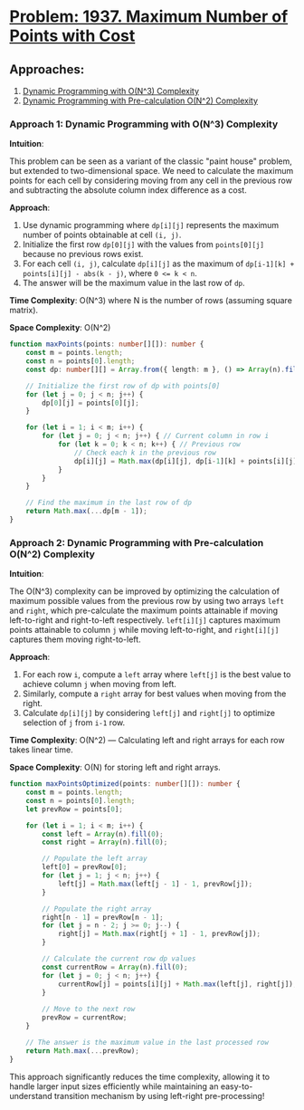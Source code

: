 # [Problem: 1937. Maximum Number of Points with Cost](https://leetcode.com/problems/maximum-number-of-points-with-cost/)

## Approaches:
1. [Dynamic Programming with O(N^3) Complexity](#approach-1)
2. [Dynamic Programming with Pre-calculation O(N^2) Complexity](#approach-2)

### Approach 1: Dynamic Programming with O(N^3) Complexity

**Intuition**:

This problem can be seen as a variant of the classic "paint house" problem, but extended to two-dimensional space. We need to calculate the maximum points for each cell by considering moving from any cell in the previous row and subtracting the absolute column index difference as a cost.

**Approach**:

1. Use dynamic programming where `dp[i][j]` represents the maximum number of points obtainable at cell `(i, j)`.
2. Initialize the first row `dp[0][j]` with the values from `points[0][j]` because no previous rows exist.
3. For each cell `(i, j)`, calculate `dp[i][j]` as the maximum of `dp[i-1][k] + points[i][j] - abs(k - j)`, where `0 <= k < n`.
4. The answer will be the maximum value in the last row of `dp`.

**Time Complexity**: O(N^3) where N is the number of rows (assuming square matrix).

**Space Complexity**: O(N^2)

```typescript
function maxPoints(points: number[][]): number {
    const m = points.length;
    const n = points[0].length;
    const dp: number[][] = Array.from({ length: m }, () => Array(n).fill(0));

    // Initialize the first row of dp with points[0]
    for (let j = 0; j < n; j++) {
        dp[0][j] = points[0][j];
    }

    for (let i = 1; i < m; i++) {
        for (let j = 0; j < n; j++) { // Current column in row i
            for (let k = 0; k < n; k++) { // Previous row
                // Check each k in the previous row
                dp[i][j] = Math.max(dp[i][j], dp[i-1][k] + points[i][j] - Math.abs(k - j));
            }
        }
    }

    // Find the maximum in the last row of dp
    return Math.max(...dp[m - 1]);
}
```

### Approach 2: Dynamic Programming with Pre-calculation O(N^2) Complexity

**Intuition**:

The O(N^3) complexity can be improved by optimizing the calculation of maximum possible values from the previous row by using two arrays `left` and `right`, which pre-calculate the maximum points attainable if moving left-to-right and right-to-left respectively. `left[i][j]` captures maximum points attainable to column `j` while moving left-to-right, and `right[i][j]` captures them moving right-to-left.

**Approach**:

1. For each row `i`, compute a `left` array where `left[j]` is the best value to achieve column `j` when moving from left.
2. Similarly, compute a `right` array for best values when moving from the right.
3. Calculate `dp[i][j]` by considering `left[j]` and `right[j]` to optimize selection of `j` from `i-1` row.
   
**Time Complexity**: O(N^2) — Calculating left and right arrays for each row takes linear time.

**Space Complexity**: O(N) for storing left and right arrays.

```typescript
function maxPointsOptimized(points: number[][]): number {
    const m = points.length;
    const n = points[0].length;
    let prevRow = points[0];

    for (let i = 1; i < m; i++) {
        const left = Array(n).fill(0);
        const right = Array(n).fill(0);

        // Populate the left array
        left[0] = prevRow[0];
        for (let j = 1; j < n; j++) {
            left[j] = Math.max(left[j - 1] - 1, prevRow[j]);
        }

        // Populate the right array
        right[n - 1] = prevRow[n - 1];
        for (let j = n - 2; j >= 0; j--) {
            right[j] = Math.max(right[j + 1] - 1, prevRow[j]);
        }

        // Calculate the current row dp values
        const currentRow = Array(n).fill(0);
        for (let j = 0; j < n; j++) {
            currentRow[j] = points[i][j] + Math.max(left[j], right[j]);
        }
        
        // Move to the next row
        prevRow = currentRow;
    }

    // The answer is the maximum value in the last processed row
    return Math.max(...prevRow);
}
```

This approach significantly reduces the time complexity, allowing it to handle larger input sizes efficiently while maintaining an easy-to-understand transition mechanism by using left-right pre-processing!

